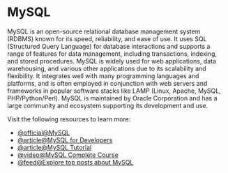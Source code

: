 # MySQL

MySQL is an open-source relational database management system (RDBMS) known for its speed, reliability, and ease of use. It uses SQL (Structured Query Language) for database interactions and supports a range of features for data management, including transactions, indexing, and stored procedures. MySQL is widely used for web applications, data warehousing, and various other applications due to its scalability and flexibility. It integrates well with many programming languages and platforms, and is often employed in conjunction with web servers and frameworks in popular software stacks like LAMP (Linux, Apache, MySQL, PHP/Python/Perl). MySQL is maintained by Oracle Corporation and has a large community and ecosystem supporting its development and use.

Visit the following resources to learn more:

- [@official@MySQL](https://www.mysql.com/)
- [@article@MySQL for Developers](https://planetscale.com/courses/mysql-for-developers/introduction/course-introduction)
- [@article@MySQL Tutorial](https://www.mysqltutorial.org/)
- [@video@MySQL Complete Course](https://www.youtube.com/watch?v=5OdVJbNCSso)
- [@feed@Explore top posts about MySQL](https://app.daily.dev/tags/mysql?ref=roadmapsh)